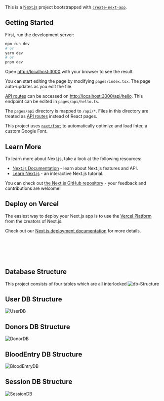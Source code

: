 This is a [Next.js](https://nextjs.org/) project bootstrapped with [`create-next-app`](https://github.com/vercel/next.js/tree/canary/packages/create-next-app).

## Getting Started

First, run the development server:

```bash
npm run dev
# or
yarn dev
# or
pnpm dev
```

Open [http://localhost:3000](http://localhost:3000) with your browser to see the result.

You can start editing the page by modifying `pages/index.tsx`. The page auto-updates as you edit the file.

[API routes](https://nextjs.org/docs/api-routes/introduction) can be accessed on [http://localhost:3000/api/hello](http://localhost:3000/api/hello). This endpoint can be edited in `pages/api/hello.ts`.

The `pages/api` directory is mapped to `/api/*`. Files in this directory are treated as [API routes](https://nextjs.org/docs/api-routes/introduction) instead of React pages.

This project uses [`next/font`](https://nextjs.org/docs/basic-features/font-optimization) to automatically optimize and load Inter, a custom Google Font.

## Learn More

To learn more about Next.js, take a look at the following resources:

- [Next.js Documentation](https://nextjs.org/docs) - learn about Next.js features and API.
- [Learn Next.js](https://nextjs.org/learn) - an interactive Next.js tutorial.

You can check out [the Next.js GitHub repository](https://github.com/vercel/next.js/) - your feedback and contributions are welcome!

## Deploy on Vercel

The easiest way to deploy your Next.js app is to use the [Vercel Platform](https://vercel.com/new?utm_medium=default-template&filter=next.js&utm_source=create-next-app&utm_campaign=create-next-app-readme) from the creators of Next.js.

Check out our [Next.js deployment documentation](https://nextjs.org/docs/deployment) for more details.

<br>
</br>
<br>
</br>

## Database Structure
This project consists of four tables which are all interlocked
![db-Structure](https://user-images.githubusercontent.com/76828245/229993104-d9a371e1-8682-4cd1-b7c0-5808dd301a87.PNG)

## User DB Structure
![UserDB](https://user-images.githubusercontent.com/76828245/229993508-8de228c9-6555-471f-953a-d8c01bbc5244.PNG)

## Donors DB Structure
![DonorDB](https://user-images.githubusercontent.com/76828245/229993672-b2df3fc9-9b96-44ca-8d79-501cadececd1.PNG)

## BloodEntry DB Structure
![BloodEntryDB](https://user-images.githubusercontent.com/76828245/229993750-09d379a3-333b-460d-b1de-603c86a0048c.PNG)

## Session DB Structure
![SessionDB](https://user-images.githubusercontent.com/76828245/229993856-5acd12f4-21b6-43de-a059-4d2563d31cde.PNG)



